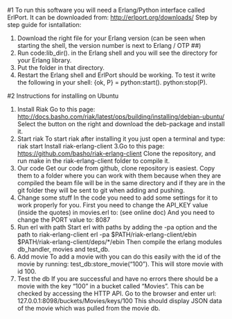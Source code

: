#1 To run this software you will need a Erlang/Python interface called ErlPort.
It can be downloaded from: http://erlport.org/downloads/ 
Step by step guide for isntallation:
1. Download the right file for your Erlang version (can be seen when starting the shell, the version number is next to Erlang / OTP ##)
2. Run code:lib_dir(). in the Erlang shell and you will see the directory for your Erlang library.
3. Put the folder in that directory.
4. Restart the Erlang shell and ErlPort should be working.
To test it write the following in your shell:
{ok, P} = python:start().
python:stop(P).

#2 Instructions for installing on Ubuntu
1. Install Riak 
Go to this page: http://docs.basho.com/riak/latest/ops/building/installing/debian-ubuntu/
Select the button on the right and download the deb-package and install it.
2. Start riak
To start riak after installing it you just open a terminal and type: riak start
Install riak-erlang-client
3.Go to this page: https://github.com/basho/riak-erlang-client
Clone the repository, and run make in the riak-erlang-client folder to compile it.
4. Our code
Get our code from github, clone repository is easiest. Copy them to a folder where you can work with them because when they are compiled the beam file will be in the same directory and if they are in the git folder they will be sent to git when adding and pushing.
5. Change some stuff
In the code you need to add some settings for it to work properly for you. First you need to change the API_KEY value (inside the quotes) in movies.erl to:
(see online doc)
And you need to change the PORT value to: 8087
6. Run erl with path
Start erl with paths by adding the -pa option and the path to riak-erlang-client
erl -pa $PATH/riak-erlang-client/ebin $PATH/riak-erlang-client/deps/*/ebin
Then compile the erlang modules db_handler, movies and test_db.
7. Add movie
To add a movie with you can do this easily with the id of the movie by running:
test_db:store_movie(“100”). 
This will store movie with id 100.
8. Test the db
If you are successful and have no errors there should be a movie with the key “100” in a bucket called “Movies”. This can be checked by accessing the HTTP API. Go to the browser and enter url: 127.0.0.1:8098/buckets/Movies/keys/100
This should display JSON data of the movie which was pulled from the movie db.
